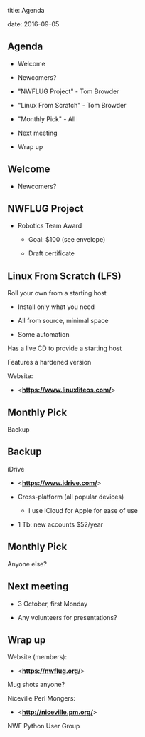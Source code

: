 title: Agenda
<!-- insert-file headers.md -->
date: 2016-09-05

## Agenda

- Welcome

- Newcomers?

- "NWFLUG Project" - Tom Browder

- "Linux From Scratch" - Tom Browder

- "Monthly Pick" - All

- Next meeting

- Wrap up

## Welcome

- Newcomers?

## NWFLUG Project

- Robotics Team Award

    - Goal: $100 (see envelope)

    - Draft certificate

## Linux From Scratch (LFS)

Roll your own from a starting host

- Install only what you need

- All from source, minimal space

- Some automation

Has a live CD to provide a starting host

Features a hardened version

Website:

- <**<https://www.linuxliteos.com/>**>


## Monthly Pick

Backup

## Backup

iDrive

- <**<https://www.idrive.com/>**>

- Cross-platform (all popular devices)

    - I use iCloud for Apple for ease of use

- 1 Tb: new accounts $52/year

## Monthly Pick

Anyone else?

## Next meeting

- 3 October, first Monday

- Any volunteers for presentations?

## Wrap up

Website (members):

- <**<https://nwflug.org/>**>

Mug shots anyone?

Niceville Perl Mongers:

- <**<http://niceville.pm.org/>**>

NWF Python User Group
